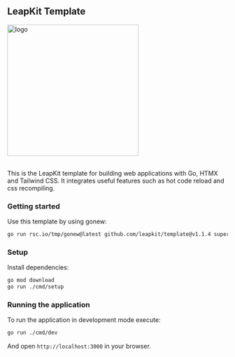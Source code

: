 ## LeapKit Template

<img width="300" alt="logo" src="https://github.com/LeapKit/template/assets/645522/d5bcb8ed-c763-4b39-8cfb-aed694b87646">
<br><br>

This is the  LeapKit template for building web applications with Go, HTMX and Tailwind CSS. It integrates useful features such as hot code reload and css recompiling.

### Getting started

Use this template by using gonew:

```sh
go run rsc.io/tmp/gonew@latest github.com/leapkit/template@v1.1.4 superapp
```

### Setup

Install dependencies:

```sh
go mod download
go run ./cmd/setup
```

### Running the application

To run the application in development mode execute:

```sh
go run ./cmd/dev
```

And open `http://localhost:3000` in your browser.
